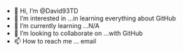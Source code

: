 - 👋 Hi, I’m @David93TD
- 👀 I’m interested in ...in learning everything about GitHub 
- 🌱 I’m currently learning ...N/A
- 💞️ I’m looking to collaborate on ...with GitHub 
- 📫 How to reach me ... email 

<!---
David93TD/David93TD is a ✨ special ✨ repository because its `README.md` (this file) appears on your GitHub profile.
You can click the Preview link to take a look at your changes.
--->
